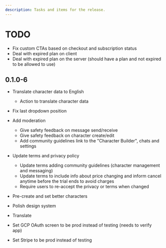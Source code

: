 ```yaml
---
description: Tasks and items for the release.
---
```


# TODO

- Fix custom CTAs based on checkout and subscription status
- Deal with expired plan on client
- Deal with expired plan on the server (should have a plan and not expired to be allowed to use)

## 0.1.0-6

- Translate character data to English
  - Action to translate character data
- Fix last dropdown position
- Add moderation
  - Give safety feedback on message send/receive
  - Give safety feedback on character create/edit
  - Add community guidelines link to the "Character Builder", chats and settings
- Update terms and privacy policy
  - Update terms adding community guidelines (character management and messaging)
  - Update terms to include info about price changing and inform cancel anytime before the trial ends to avoid charges
  - Require users to re-accept the privacy or terms when changed
- Pre-create and set better characters
- Polish design system
- Translate

- Set GCP OAuth screen to be prod instead of testing (needs to verify app)
- Set Stripe to be prod instead of testing
